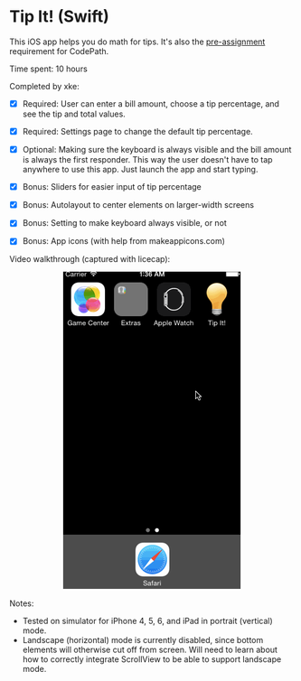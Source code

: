 # Tip It! (Swift)

This iOS app helps you do math for tips. It's also the [pre-assignment](https://gist.github.com/timothy1ee/7747214) requirement for CodePath.

Time spent: 10 hours

Completed by xke:

* [x] Required: User can enter a bill amount, choose a tip percentage, and see the tip and total values.
* [x] Required: Settings page to change the default tip percentage.
* [x] Optional: Making sure the keyboard is always visible and the bill amount is always the first responder. This way the user doesn't have to tap anywhere to use this app. Just launch the app and start typing.

* [x] Bonus: Sliders for easier input of tip percentage
* [x] Bonus: Autolayout to center elements on larger-width screens
* [x] Bonus: Setting to make keyboard always visible, or not
* [x] Bonus: App icons (with help from makeappicons.com)

Video walkthrough (captured with licecap):

<p align="center">
<img src="TipItAnimated.gif" alt="Animated GIF"/>
</p>

Notes:

* Tested on simulator for iPhone 4, 5, 6, and iPad in portrait (vertical) mode. 
* Landscape (horizontal) mode is currently disabled, since bottom elements will otherwise cut off from screen. Will need to learn about how to correctly integrate ScrollView to be able to support landscape mode.



